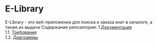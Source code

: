 # E-Library
E-Library - это веб-приложение для поиска и заказа книг в каталоге, а также их выдачи
Содержание репозитория:
1.[Документация](docs)<br>
1.1. [Требования](docs/requirements.md)<br>
1.2. [Диаграммы](docs/System%20project)
